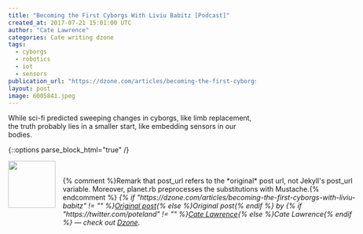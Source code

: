 ```yaml
---
title: "Becoming the First Cyborgs With Liviu Babitz [Podcast]"
created_at: 2017-07-21 15:01:00 UTC
author: "Cate Lawrence"
categories: Cate writing dzone
tags: 
  - cyborgs
  - robotics
  - iot
  - sensors
publication_url: "https://dzone.com/articles/becoming-the-first-cyborgs-with-liviu-babitz"
layout: post
image: 6005841.jpeg
---
```

While sci-fi predicted sweeping changes in cyborgs, like limb replacement, the truth probably lies in a smaller start, like embedding sensors in our bodies.


{::options parse_block_html="true" /}
<div class="author">
   <img src="https://www.rss-specifications.com/rss-spec-rss.gif" style="width: 96px; height: 96;">
   <span style="position: absolute; padding: 32px 15px;">{% comment %}Remark that post_url refers to the *original* post url, not Jekyll's post_url variable. Moreover, planet.rb preprocesses the substitutions with Mustache.{% endcomment %}
      <i>{% if "https://dzone.com/articles/becoming-the-first-cyborgs-with-liviu-babitz" != "" %}<a href="https://dzone.com/articles/becoming-the-first-cyborgs-with-liviu-babitz">Original post</a>{% else %}Original post{% endif %} by {% if "https://twitter.com/poteland" != "" %}<a href="https://twitter.com/poteland">Cate Lawrence</a>{% else %}Cate Lawrence{% endif %} &mdash; check out <a href="https://dzone.com">Dzone</a>.</i>
  </span>
</div>
